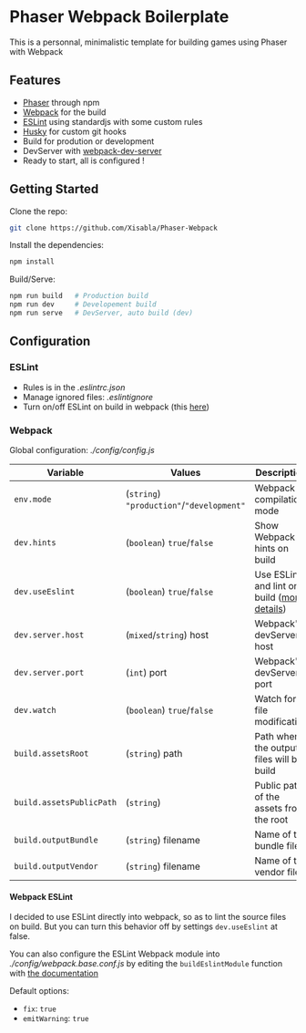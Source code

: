 # Phaser Webpack Boilerplate

This is a personnal, minimalistic template for building games using Phaser with Webpack

## Features

- [Phaser](https://www.npmjs.com/package/phaser) through npm
- [Webpack](https://www.npmjs.com/package/webpack) for the build
- [ESLint](https://www.npmjs.com/package/eslint) using standardjs with some custom rules
- [Husky](https://www.npmjs.com/package/husky) for custom git hooks
- Build for prodution or development
- DevServer with [webpack-dev-server](https://www.npmjs.com/package/webpack-dev-server)
- Ready to start, all is configured !

## Getting Started

Clone the repo:

```bash
git clone https://github.com/Xisabla/Phaser-Webpack
```

Install the dependencies:

```bash
npm install
```

Build/Serve:

```bash
npm run build   # Production build
npm run dev     # Developement build
npm run serve   # DevServer, auto build (dev)
```

## Configuration

### ESLint

- Rules is in the *.eslintrc.json*
- Manage ignored files: *.eslintignore*
- Turn on/off ESLint on build in webpack (this [here](#webpack-eslint))

### Webpack

Global configuration: *./config/config.js*

| Variable                 | Values                                    | Description                                                    | Default                                  |
| ------------------------ | ----------------------------------------- | -------------------------------------------------------------- | ---------------------------------------- |
| `env.mode`               | (`string`) `"production"`/`"development"` | Webpack compilation mode                                       | `"development"`                          |
| `dev.hints`              | (`boolean`) `true`/`false`                | Show Webpack hints on build                                    | `true`                                   |
| `dev.useEslint`          | (`boolean`) `true`/`false`                | Use ESLint and lint on build ([more details](#webpack-eslint)) | `true`                                   |
| `dev.server.host`        | (`mixed`/`string`) host                   | Webpack's devServer host                                       | `"localhost"`                            |
| `dev.server.port`        | (`int`) port                              | Webpack's devServer port                                       | `3000`                                   |
| `dev.watch`              | (`boolean`) `true`/`false`                | Watch for file modification                                    | `true` (dev only)                        |
| `build.assetsRoot`       | (`string`) path                           | Path where the output files will be build                      | `path.resolve(__dirname, '../', 'dist')` |
| `build.assetsPublicPath` | (`string`)                                | Public path of the assets from the root                        | `'/dist/'`                               |
| `build.outputBundle`     | (`string`) filename                       | Name of the bundle file                                        | `"bundle.js"`                            |
| `build.outputVendor`     | (`string`) filename                       | Name of the vendor file                                        | `"vendor.js"`                            |

#### Webpack ESLint

I decided to use ESLint directly into webpack, so as to lint the source files on build. But you can turn this behavior off by settings `dev.useEslint` at false.

You can also configure the ESLint Webpack module into *./config/webpack.base.conf.js* by editing the `buildEslintModule` function with [the documentation](https://github.com/webpack-contrib/eslint-loader)

Default options:

- `fix`: `true`
- `emitWarning`: `true`